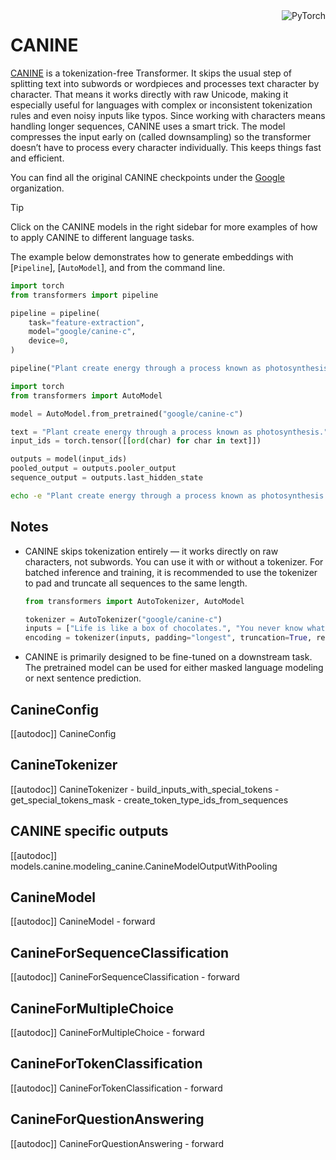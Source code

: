 <!--Copyright 2021 The HuggingFace Team. All rights reserved.

Licensed under the Apache License, Version 2.0 (the "License"); you may not use this file except in compliance with
the License. You may obtain a copy of the License at

http://www.apache.org/licenses/LICENSE-2.0

Unless required by applicable law or agreed to in writing, software distributed under the License is distributed on
an "AS IS" BASIS, WITHOUT WARRANTIES OR CONDITIONS OF ANY KIND, either express or implied. See the License for the
specific language governing permissions and limitations under the License.

⚠️ Note that this file is in Markdown but contain specific syntax for our doc-builder (similar to MDX) that may not be
rendered properly in your Markdown viewer.

-->

<div style="float: right;">
    <div class="flex flex-wrap space-x-1">
        <img alt="PyTorch" src="https://img.shields.io/badge/PyTorch-DE3412?style=flat&logo=pytorch&logoColor=white">
    </div>
</div>

# CANINE

[CANINE](https://huggingface.co/papers/2103.06874) is a tokenization-free Transformer. It skips the usual step of splitting text into subwords or wordpieces and processes text character by character. That means it works directly with raw Unicode, making it especially useful for languages with complex or inconsistent tokenization rules and even noisy inputs like typos. Since working with characters means handling longer sequences, CANINE uses a smart trick. The model compresses the input early on (called downsampling) so the transformer doesn’t have to process every character individually. This keeps things fast and efficient.

You can find all the original CANINE checkpoints under the [Google](https://huggingface.co/google?search_models=canine) organization.

> [!TIP]
> Click on the CANINE models in the right sidebar for more examples of how to apply CANINE to different language tasks.

The example below demonstrates how to generate embeddings with [`Pipeline`], [`AutoModel`], and from the command line.

<hfoptions id="usage">
<hfoption id="Pipeline">

```py
import torch
from transformers import pipeline

pipeline = pipeline(
    task="feature-extraction",
    model="google/canine-c",
    device=0,               
)

pipeline("Plant create energy through a process known as photosynthesis.")
```

</hfoption>
<hfoption id="AutoModel">

```py
import torch
from transformers import AutoModel

model = AutoModel.from_pretrained("google/canine-c")

text = "Plant create energy through a process known as photosynthesis."
input_ids = torch.tensor([[ord(char) for char in text]])

outputs = model(input_ids)  
pooled_output = outputs.pooler_output
sequence_output = outputs.last_hidden_state
```

</hfoption>
<hfoption id="transformers CLI">

```bash
echo -e "Plant create energy through a process known as photosynthesis." | transformers-cli run --task feature-extraction --model google/canine-c --device 0
```

</hfoption>
</hfoptions>

## Notes

- CANINE skips tokenization entirely — it works directly on raw characters, not subwords. You can use it with or without a tokenizer. For batched inference and training, it is recommended to use the tokenizer to pad and truncate all sequences to the same length.

    ```py
    from transformers import AutoTokenizer, AutoModel
    
    tokenizer = AutoTokenizer("google/canine-c")
    inputs = ["Life is like a box of chocolates.", "You never know what you gonna get."]
    encoding = tokenizer(inputs, padding="longest", truncation=True, return_tensors="pt")
    ```
- CANINE is primarily designed to be fine-tuned on a downstream task. The pretrained model can be used for either masked language modeling or next sentence prediction.

## CanineConfig

[[autodoc]] CanineConfig

## CanineTokenizer

[[autodoc]] CanineTokenizer
    - build_inputs_with_special_tokens
    - get_special_tokens_mask
    - create_token_type_ids_from_sequences

## CANINE specific outputs

[[autodoc]] models.canine.modeling_canine.CanineModelOutputWithPooling

## CanineModel

[[autodoc]] CanineModel
    - forward

## CanineForSequenceClassification

[[autodoc]] CanineForSequenceClassification
    - forward

## CanineForMultipleChoice

[[autodoc]] CanineForMultipleChoice
    - forward

## CanineForTokenClassification

[[autodoc]] CanineForTokenClassification
    - forward

## CanineForQuestionAnswering

[[autodoc]] CanineForQuestionAnswering
    - forward
